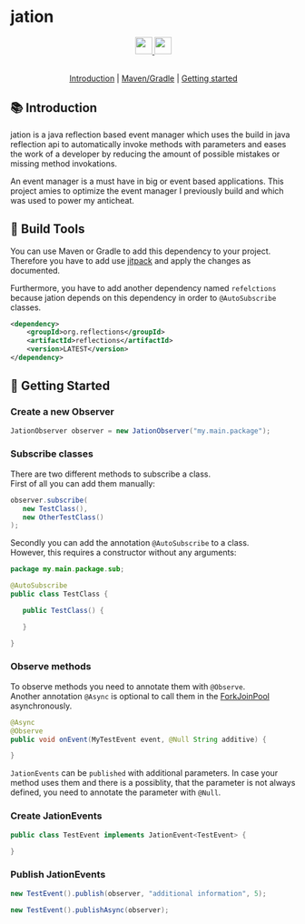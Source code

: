 # jation

<div align="center">
  <a href="https://www.oracle.com/java/">
    <img
      src="https://img.shields.io/badge/Written%20in-java-%23EF4041?style=for-the-badge"
      height="30"
    />
  </a>
  <a href="https://clientastisch.github.io/yawen/docs" target="_blank">
    <img
      src="https://img.shields.io/badge/javadoc-reference-5272B4.svg?style=for-the-badge"
      height="30"
    />
  </a>
</div>

<br>

<p align="center">
  <a href="#-introduction">Introduction</a> |
  <a href="#-build-tools">Maven/Gradle</a> |
  <a href="#-getting-started">Getting started</a>
</p>


## 📚 Introduction

jation is a java reflection based event manager which uses the build in java reflection api to automatically invoke methods with parameters and eases the work of a developer by reducing the amount of possible mistakes or missing method invokations.

An event manager is a must have in big or event based applications. This project amies to optimize the event manager I previously build and which was used to power my anticheat.

## 🔗 Build Tools

You can use Maven or Gradle to add this dependency to your project. Therefore you have to add use [jitpack](https://jitpack.io/#Clientastisch/jation/master-SNAPSHOT) and apply the changes as documented.

Furthermore, you have to add another dependency named `refelctions` because jation depends on this dependency in order to `@AutoSubscribe` classes.

```xml
<dependency>
    <groupId>org.reflections</groupId>
    <artifactId>reflections</artifactId>
    <version>LATEST</version>
</dependency>
```

## 🎈 Getting Started

### Create a new Observer

```java
JationObserver observer = new JationObserver("my.main.package");
```

### Subscribe classes

There are two different methods to subscribe a class. <br>
First of all you can add them manually:

```java
observer.subscribe(
   new TestClass(),
   new OtherTestClass()
);
```

Secondly you can add the annotation `@AutoSubscribe` to a class. <br>
However, this requires a constructor without any arguments:

```java
package my.main.package.sub;

@AutoSubscribe
public class TestClass {

   public TestClass() {

   }

}
```

### Observe methods

To observe methods you need to annotate them with `@Observe`. <br>
Another annotation `@Async` is optional to call them in the [ForkJoinPool](https://docs.oracle.com/javase/8/docs/api/java/util/concurrent/ForkJoinPool.html#commonPool--) asynchronously.

```java
@Async
@Observe
public void onEvent(MyTestEvent event, @Null String additive) {

}
```

`JationEvents` can be `published` with additional parameters. In case your method uses them and there is a possiblity, that the parameter is not always defined, you need to annotate the parameter with `@Null`.

### Create JationEvents

```java
public class TestEvent implements JationEvent<TestEvent> {

}
```

### Publish JationEvents

```java
new TestEvent().publish(observer, "additional information", 5);

new TestEvent().publishAsync(observer);
```
